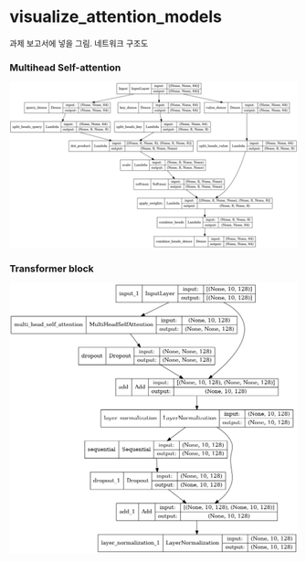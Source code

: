 # visualize_attention_models

과제 보고서에 넣을 그림. 네트워크 구조도

### Multihead Self-attention
<img src='images/mhsa_internal.png' width=800px />

### Transformer block
<img src='images/transformer_block.png' width=800px />
